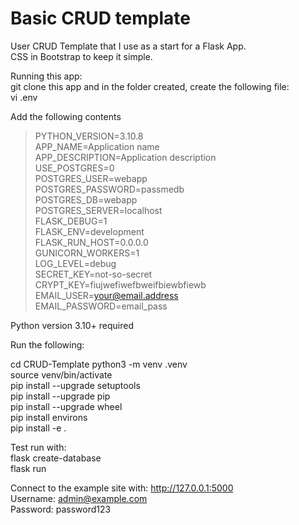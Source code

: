# Basic CRUD template

User CRUD Template that I use as a start for a Flask App.  
CSS in Bootstrap to keep it simple.  

Running this app:  
git clone this app and in the folder created, create the following file:  
vi .env  

Add the following contents
>PYTHON_VERSION=3.10.8  
APP_NAME=Application name  
APP_DESCRIPTION=Application description  
USE_POSTGRES=0  
POSTGRES_USER=webapp  
POSTGRES_PASSWORD=passmedb  
POSTGRES_DB=webapp  
POSTGRES_SERVER=localhost  
FLASK_DEBUG=1  
FLASK_ENV=development  
FLASK_RUN_HOST=0.0.0.0  
GUNICORN_WORKERS=1  
LOG_LEVEL=debug  
SECRET_KEY=not-so-secret  
CRYPT_KEY=fiujwefiwefbweifbiewbfiewb  
EMAIL_USER=<your@email.address>  
EMAIL_PASSWORD=email_pass  

Python version 3.10+ required  

Run the following:  

cd CRUD-Template
python3 -m venv .venv  
source venv/bin/activate  
pip install --upgrade setuptools  
pip install --upgrade pip  
pip install --upgrade wheel  
pip install environs  
pip install -e .  

Test run with:  
flask create-database  
flask run  

Connect to the example site with: <http://127.0.0.1:5000>  
Username: <admin@example.com>  
Password: password123  
